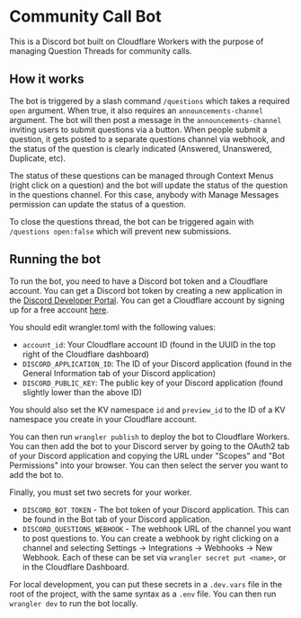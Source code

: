 # Community Call Bot

This is a Discord bot built on Cloudflare Workers with the purpose of managing Question Threads for community calls.

## How it works

The bot is triggered by a slash command `/questions` which takes a required `open` argument. When true, it also requires an `announcements-channel` argument. The bot will then post a message in the `announcements-channel` inviting users to submit questions via a button. When people submit a question, it gets posted to a separate questions channel via webhook, and the status of the question is clearly indicated (Answered, Unanswered, Duplicate, etc).

The status of these questions can be managed through Context Menus (right click on a question) and the bot will update the status of the question in the questions channel. For this case, anybody with Manage Messages permission can update the status of a question.

To close the questions thread, the bot can be triggered again with `/questions open:false` which will prevent new submissions.

## Running the bot

To run the bot, you need to have a Discord bot token and a Cloudflare account. You can get a Discord bot token by creating a new application in the [Discord Developer Portal](https://discord.com/developers/applications). You can get a Cloudflare account by signing up for a free account [here](https://dash.cloudflare.com/sign-up).

You should edit wrangler.toml with the following values:

- `account_id`: Your Cloudflare account ID (found in the UUID in the top right of the Cloudflare dashboard)
- `DISCORD_APPLICATION_ID`: The ID of your Discord application (found in the General Information tab of your Discord application)
- `DISCORD_PUBLIC_KEY`: The public key of your Discord application (found slightly lower than the above ID)

You should also set the KV namespace `id` and `preview_id` to the ID of a KV namespace you create in your Cloudflare account.

You can then run `wrangler publish` to deploy the bot to Cloudflare Workers. You can then add the bot to your Discord server by going to the OAuth2 tab of your Discord application and copying the URL under "Scopes" and "Bot Permissions" into your browser. You can then select the server you want to add the bot to.

Finally, you must set two secrets for your worker.

- `DISCORD_BOT_TOKEN` - The bot token of your Discord application. This can be found in the Bot tab of your Discord application.
- `DISCORD_QUESTIONS_WEBHOOK` - The webhook URL of the channel you want to post questions to. You can create a webhook by right clicking on a channel and selecting Settings -> Integrations -> Webhooks -> New Webhook.
  Each of these can be set via `wrangler secret put <name>`, or in the Cloudflare Dashboard.

For local development, you can put these secrets in a `.dev.vars` file in the root of the project, with the same syntax as a `.env` file. You can then run `wrangler dev` to run the bot locally.
